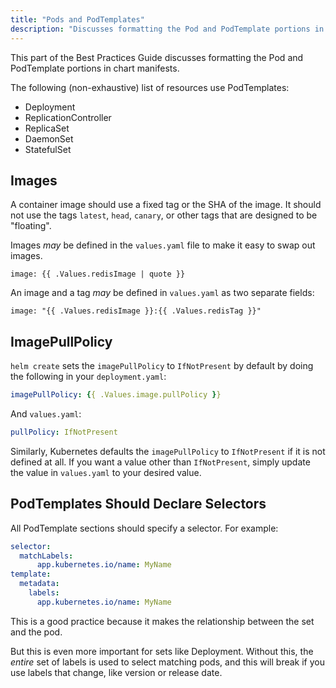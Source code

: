 ```yaml
---
title: "Pods and PodTemplates"
description: "Discusses formatting the Pod and PodTemplate portions in Chart manifests."
---
```


This part of the Best Practices Guide discusses formatting the Pod and PodTemplate
portions in chart manifests.

The following (non-exhaustive) list of resources use PodTemplates:

- Deployment
- ReplicationController
- ReplicaSet
- DaemonSet
- StatefulSet

## Images

A container image should use a fixed tag or the SHA of the image. It should not use the tags `latest`, `head`, `canary`, or other tags that are designed to be "floating".


Images _may_ be defined in the `values.yaml` file to make it easy to swap out images.

```
image: {{ .Values.redisImage | quote }}
```

An image and a tag _may_ be defined in `values.yaml` as two separate fields:

```
image: "{{ .Values.redisImage }}:{{ .Values.redisTag }}"
```

## ImagePullPolicy

`helm create` sets the `imagePullPolicy` to `IfNotPresent` by default by doing the following in your `deployment.yaml`:

```yaml
imagePullPolicy: {{ .Values.image.pullPolicy }}
```

And `values.yaml`:

```yaml
pullPolicy: IfNotPresent
```

Similarly, Kubernetes defaults the `imagePullPolicy` to `IfNotPresent` if it is not defined at all. If you want a value other than `IfNotPresent`, simply update the value in `values.yaml` to your desired value.


## PodTemplates Should Declare Selectors

All PodTemplate sections should specify a selector. For example:

```yaml
selector:
  matchLabels:
      app.kubernetes.io/name: MyName
template:
  metadata:
    labels:
      app.kubernetes.io/name: MyName
```

This is a good practice because it makes the relationship between the set and
the pod.

But this is even more important for sets like Deployment.
Without this, the _entire_ set of labels is used to select matching pods, and
this will break if you use labels that change, like version or release date.


